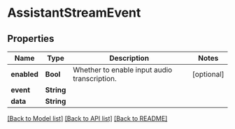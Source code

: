 # AssistantStreamEvent

## Properties
Name | Type | Description | Notes
------------ | ------------- | ------------- | -------------
**enabled** | **Bool** | Whether to enable input audio transcription. | [optional] 
**event** | **String** |  | 
**data** | **String** |  | 

[[Back to Model list]](../README.md#documentation-for-models) [[Back to API list]](../README.md#documentation-for-api-endpoints) [[Back to README]](../README.md)


